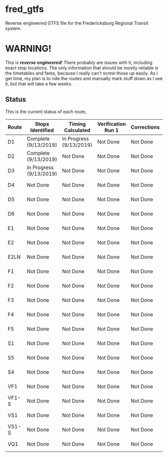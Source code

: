 # fred_gtfs
Reverse engineered GTFS file for the Fredericksburg Regional Transit system.

# WARNING!
This is ***reverse engineered***! There probably are issues with it, including exact stop locations. The only information that should be mostly reliable is the timetables and fares, because I really can't screw those up easily. As I get time, my plan is to ride the routes and manually mark stuff down as I see it, but that will take a few weeks.

## Status

This is the current status of each route,

Route | Stops Identified | Timing Calculated | Verification Run 1 | Corrections | Verification Run 2 | Corrections | Beta | Stable
------|------------------|-------------------|--------------------|-------------|--------------------|-------------|------|-------
D1 | Complete (9/13/2019) | In Progress (9/13/2019) | Not Done | Not Done | Not Done | Not Done | Not Done | Not Done
D2 | Complete (9/13/2019) | Not Done | Not Done | Not Done | Not Done | Not Done | Not Done | Not Done
D3 | In Progress (9/13/2019) | Not Done | Not Done | Not Done | Not Done | Not Done | Not Done | Not Done
D4 | Not Done | Not Done | Not Done | Not Done | Not Done | Not Done | Not Done | Not Done
D5 | Not Done | Not Done | Not Done | Not Done | Not Done | Not Done | Not Done | Not Done
D6 | Not Done | Not Done | Not Done | Not Done | Not Done | Not Done | Not Done | Not Done
E1 | Not Done | Not Done | Not Done | Not Done | Not Done | Not Done | Not Done | Not Done
E2 | Not Done | Not Done | Not Done | Not Done | Not Done | Not Done | Not Done | Not Done
E2LN | Not Done | Not Done | Not Done | Not Done | Not Done | Not Done | Not Done | Not Done
F1 | Not Done | Not Done | Not Done | Not Done | Not Done | Not Done | Not Done | Not Done
F2 | Not Done | Not Done | Not Done | Not Done | Not Done | Not Done | Not Done | Not Done
F3 | Not Done | Not Done | Not Done | Not Done | Not Done | Not Done | Not Done | Not Done
F4 | Not Done | Not Done | Not Done | Not Done | Not Done | Not Done | Not Done | Not Done
F5 | Not Done | Not Done | Not Done | Not Done | Not Done | Not Done | Not Done | Not Done
S1 | Not Done | Not Done | Not Done | Not Done | Not Done | Not Done | Not Done | Not Done
S5 | Not Done | Not Done | Not Done | Not Done | Not Done | Not Done | Not Done | Not Done
S4 | Not Done | Not Done | Not Done | Not Done | Not Done | Not Done | Not Done | Not Done
VF1 | Not Done | Not Done | Not Done | Not Done | Not Done | Not Done | Not Done | Not Done
VF1-S | Not Done | Not Done | Not Done | Not Done | Not Done | Not Done | Not Done | Not Done
VS1 | Not Done | Not Done | Not Done | Not Done | Not Done | Not Done | Not Done | Not Done
VS1-S | Not Done | Not Done | Not Done | Not Done | Not Done | Not Done | Not Done | Not Done
VQ1 | Not Done | Not Done | Not Done | Not Done | Not Done | Not Done | Not Done | Not Done